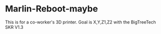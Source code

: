 # Marlin-Reboot-maybe
This is for a co-worker's 3D printer. Goal is X,Y,Z1,Z2 with the BigTreeTech SKR V1.3
